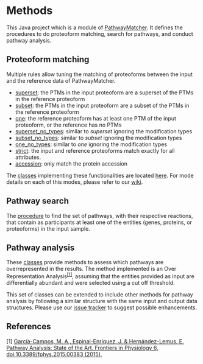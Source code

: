 # Methods

This Java project which is a module of [PathwayMatcher](https://github.com/PathwayAnalysisPlatform/PathwayMatcher).
It defines the procedures to do proteoform matching, search for pathways, and conduct pathway analysis.

## Proteoform matching

Multiple rules allow tuning the matching of proteoforms between the input and the reference data of PathwayMatcher. 

* [superset](https://github.com/PathwayAnalysisPlatform/PathwayMatcher/wiki/Proteoform-matching#superset): the PTMs in the input proteoform are a superset of the PTMs in the reference proteoform
* [subset](https://github.com/PathwayAnalysisPlatform/PathwayMatcher/wiki/Proteoform-matching#subset): the PTMs in the input proteoform are a subset of the PTMs in the reference proteoform
* [one](https://github.com/PathwayAnalysisPlatform/PathwayMatcher/wiki/Proteoform-matching#one): the reference proteoform has at least one PTM of the input proteoform, or the reference has no PTMs
* [superset_no_types](https://github.com/PathwayAnalysisPlatform/PathwayMatcher/wiki/Proteoform-matching#superset): similar to _superset_ ignoring the modification types
* [subset_no_types](https://github.com/PathwayAnalysisPlatform/PathwayMatcher/wiki/Proteoform-matching#subset): similar to _subset_ ignoring the modification types
* [one_no_types](https://github.com/PathwayAnalysisPlatform/PathwayMatcher/wiki/Proteoform-matching#one): similar to _one_ ignoring the modification types
* [strict](https://github.com/PathwayAnalysisPlatform/PathwayMatcher/wiki/Proteoform-matching#strict): the input and reference proteoforms match exactly for all attributes.
* [accession](https://github.com/PathwayAnalysisPlatform/PathwayMatcher/wiki/Proteoform-matching#accession): only match the protein accession

The [classes](https://github.com/PathwayAnalysisPlatform/Methods/tree/master/src/main/java/no/uib/pap/methods/matching) implementing these functionalities are located [here](https://github.com/PathwayAnalysisPlatform/Methods/tree/master/src/main/java/no/uib/pap/methods/matching). For mode details on each of this modes, please refer to our [wiki](https://github.com/PathwayAnalysisPlatform/PathwayMatcher/wiki/Proteoform-matching).

## Pathway search

The [procedure](https://github.com/PathwayAnalysisPlatform/Methods/blob/master/src/main/java/no/uib/pap/methods/search/Search.java) to find the set of pathways, with their respective reactions, that contain as participants at least one of the entities (genes, proteins, or proteoforms) in the input sample.

## Pathway analysis

These [classes](https://github.com/PathwayAnalysisPlatform/Methods/tree/master/src/main/java/no/uib/pap/methods/analysis/ora) provide methods to assess which pathways are overrepresented in the results. The method implemented is an Over Representation Analysis<sup>[\[1\]](#references)</sup>, assuming that the entities provided as input are differentially abundant and were selected using a cut off threshold.

This set of classes can be extended to include other methods for pathway analysis by following a similar structure with the same input and output data structures. Please use our [issue tracker](https://github.com/PathwayAnalysisPlatform/PathwayMatcher/issues) to suggest possible enhancements.

## References

\[1\] [García-Campos, M. A., Espinal-Enríquez, J. & Hernández-Lemus, E. Pathway Analysis: State of the Art. Frontiers in Physiology 6, doi:10.3389/fphys.2015.00383 (2015).](https://www.frontiersin.org/articles/10.3389/fphys.2015.00383/full)
